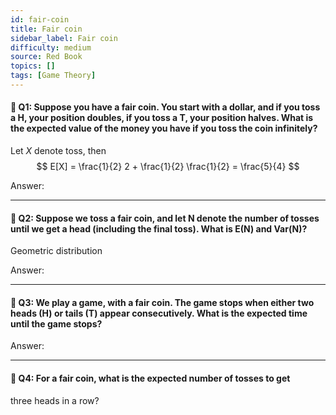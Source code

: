 ```yaml
---
id: fair-coin
title: Fair coin
sidebar_label: Fair coin
difficulty: medium
source: Red Book
topics: []
tags: [Game Theory]
---
```

#### 📖 Q1: Suppose you have a fair coin. You start with a dollar, and if you toss a H, your position doubles, if you toss a T, your position halves. What is the expected value of the money you have if you toss the coin infinitely?

Let $X$ denote  toss, then 
$$
E[X] = \frac{1}{2} 2 + \frac{1}{2} \frac{1}{2}  = \frac{5}{4}
$$


Answer: 

---

#### 📖 Q2: Suppose we toss a fair coin, and let N denote the number of tosses until we get a head (including the final toss). What is E(N) and Var(N)?

Geometric distribution 

Answer: 

---
#### 📖 Q3: We play a game, with a fair coin. The game stops when either two heads (H) or tails (T) appear consecutively. What is the expected time until the game stops?

Answer: 

---
#### 📖 Q4: For a fair coin, what is the expected number of tosses to get
three heads in a row?